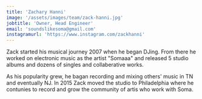 ```yaml
---
title: 'Zachary Hanni'
image: '/assets/images/team/zack-hanni.jpg'
jobtitle: 'Owner, Head Engineer'
email: 'soundslikesoma@gmail.com'
instagramurl: 'https://www.instagram.com/zackhanni'
---
```


Zack started his musical journey 2007 when he began DJing. From there he worked on electronic music as the artist "Somaaa" and released 5 studio albums and dozens of singles and collaberative works. 

As his popularity grew, he bagan recording and mixing others' music in TN and eventually NJ. In 2015 Zack moved the studio to Philadelphia where he contunies to record and grow the community of artis who work with Soma.
